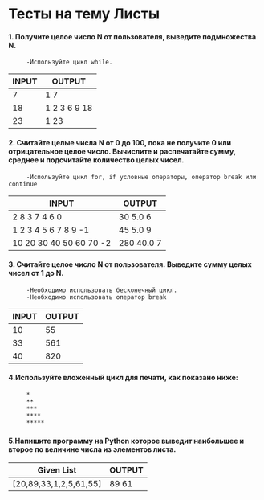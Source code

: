 # Тесты на тему Листы

#### 1. Получите целое число N от пользователя, выведите подмножества N.
         -Используйте цикл while.


| INPUT | OUTPUT |
|   ---   |   ---  |
| 7 | 1 7 |
| 18 | 1 2 3 6 9 18 |
| 23 | 1 23 |


#### 2. Считайте целые числа N от 0 до 100, пока не получите 0 или отрицательное целое число. Вычислите и распечатайте сумму, среднее и подсчитайте количество целых чисел.
         -Используйте цикл for, if условные операторы, оператор break или continue

| INPUT | OUTPUT |
|   ---   |   ---  |
| 2 8 3 7 4 6 0 | 30 5.0 6 |
| 1 2 3 4 5 6 7 8 9 -1 | 45 5.0 9 |
| 10 20 30 40 50 60 70 -2 | 280 40.0 7 |
                    
                    


#### 3. Считайте целое число N от пользователя. Выведите сумму целых чисел от 1 до N.
         -Необходимо использовать бесконечный цикл.
         -Необходимо использовать оператор break


| INPUT | OUTPUT |
|   ---   |   ---  |
| 10 | 55 |
| 33 | 561 |
| 40 | 820 |


#### 4.Используйте вложенный цикл для печати, как показано ниже:
         *
         **
         ***
         ****
         *****
#### 5.Напишите программу на Python которое выведит наибольшее и второе по величине числа из элементов листа.

| Given List | OUTPUT |
|   ---   |   ---  |
| [20,89,33,1,2,5,61,55] | 89 61 
